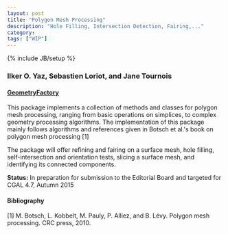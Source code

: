 ```yaml
---
layout: post
title: "Polygon Mesh Processing"
description: "Hole Filling, Intersection Detection, Fairing,..."
category:
tags: ["WIP"]
---
```

{% include JB/setup %}

<h3>Ilker O. Yaz, Sebastien Loriot, and Jane Tournois</h3>
<h4> <a href="http://www.geometryfactory.com" target="_blank">GeometryFactory</a></h4>

<p>This package implements a collection of methods and classes for
polygon mesh processing, ranging from basic operations on simplices,
to complex geometry processing algorithms. The implementation of this
package mainly follows algorithms and references given in Botsch et
al.'s book on polygon mesh processing [1]</p>

<p>The package will offer refining and fairing on a surface mesh,
hole filling, self-intersection and orientation tests, slicing a
surface mesh, and identifying its connected components.</p>

<p><b>Status:</b> In preparation for submission to the Editorial Board and targeted for CGAL 4.7, Autumn 2015</p>

<h4>Bibliography</h4>
<p>
[1] M. Botsch, L. Kobbelt, M. Pauly, P. Alliez, and B. Lévy. Polygon mesh processing. CRC press, 2010.
</p>

